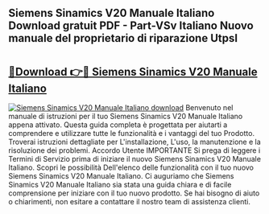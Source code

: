 ## Siemens Sinamics V20 Manuale Italiano Download gratuit PDF - Part-VSv Italiano Nuovo manuale del proprietario di riparazione UtpsI

# <h2><a href="http://dffckak.blite.top/?on=Siemens+Sinamics+V20+Manuale+Italiano">🔗Download 👉🔴 Siemens Sinamics V20 Manuale Italiano</a></h2>

[![Siemens Sinamics V20 Manuale Italiano download](https://i.imgur.com/lujVjoI.png)](http://dffckak.blite.top/?on=Siemens+Sinamics+V20+Manuale+Italiano)
Benvenuto nel manuale di istruzioni per il tuo Siemens Sinamics V20 Manuale Italiano appena attivato. Questa guida completa è progettata per aiutarti a comprendere e utilizzare tutte le funzionalità e i vantaggi del tuo Prodotto. Troverai istruzioni dettagliate per L'installazione, L'uso, la manutenzione e la risoluzione dei problemi. Accordo Utente IMPORTANTE Si prega di leggere i Termini di Servizio prima di iniziare il nuovo Siemens Sinamics V20 Manuale Italiano. Scopri le possibilità Dell'elenco delle funzionalità con il tuo nuovo Siemens Sinamics V20 Manuale Italiano. Ci auguriamo che Siemens Sinamics V20 Manuale Italiano sia stata una guida chiara e di facile comprensione per iniziare con il tuo nuovo prodotto. Se hai bisogno di aiuto o chiarimenti, non esitare a contattare il nostro team di assistenza clienti.
